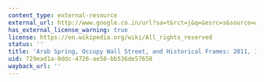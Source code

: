 ```yaml
---
content_type: external-resource
external_url: http://www.google.co.in/url?sa=t&rct=j&q=&esrc=s&source=web&cd=1&ved=0CBwQFjAA&url=http%3A%2F%2Fwww.jadaliyya.com%2Fpages%2Findex%2F2853%2Farab-spring-occupy-wall-street-and-historical-fram&ei=fc9yVLiPJ4XJuAT5-ICQCw&usg=AFQjCNEAQ9UEsOfcB0Ql_tAS7ata4VOfxg&bvm=bv.80185997,d.c2E&cad=rja
has_external_license_warning: true
license: https://en.wikipedia.org/wiki/All_rights_reserved
status: ''
title: 'Arab Spring, Occupy Wall Street, and Historical Frames: 2011, 1989, 1968'
uid: 729ead1a-0ddc-4726-ae50-bb536de57658
wayback_url: ''
---
```

